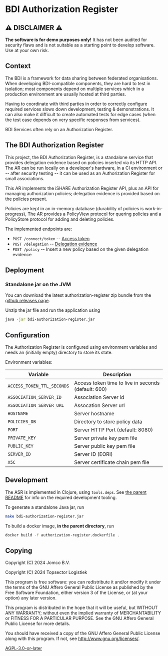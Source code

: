 <!--
SPDX-FileCopyrightText: 2024 Jomco B.V.
SPDX-FileCopyrightText: 2024 Topsector Logistiek
SPDX-FileContributor: Joost Diepenmaat <joost@jomco.nl>
SPDX-FileContributor: Remco van 't Veer <remco@jomco.nl>

SPDX-License-Identifier: AGPL-3.0-or-later
-->

# BDI Authorization Register

## ⚠ DISCLAIMER ⚠

**The software is for demo purposes only!**  It has not been audited
for security flaws and is not suitable as a starting point to develop
software.  Use at your own risk.

## Context

The BDI is a framework for data sharing between federated
organisations. When developing BDI-compatible components, they are
hard to test in isolation; most components depend on multiple services
which in a production environment are usually hosted at third parties.

Having to coordinate with third parties in order to correctly
configure required services slows down development, testing &
demonstrations. It can also make it difficult to create automated
tests for edge cases (when the test case depends on very specific
responses from services).

BDI Services often rely on an Authorization Register.

## The BDI Authorization Register

This project, the BDI Authorization Register, is a standalone service
that provides delegation evidence based on policies inserted via its
HTTP API.  The AR can be run locally on a developer's hardware, in a
CI environment or -- after security testing -- it can be used as an
Authorization Register for small associations.

This AR implements the iSHARE Authorization Register API, plus an API
for managing authorization policies; delegation evidence is provided
based on the policies present.

Policies are kept in an in-memory database (durability of policies is
work-in-progress), The AR provides a PolicyView protocol for quering
policies and a PolicyStore protocol for adding and deleting policies.

The implemented endpoints are:

- `POST /connect/token` -- [Access token](https://dev.ishare.eu/ishare-satellite-role/access-token-m2m)
- `POST /delegation` -- [Delegation evidence](https://dev.ishare.eu/authorisation-registry-role/delegation-endpoint)
- `POST /policy` -- Insert a new policy based on the given delegation evidence

## Deployment

### Standalone jar on the JVM

You can download the latest authorization-register zip bundle from the
[github releases
page](https://github.com/Basic-Data-Infrastructure/bdi-stack/releases).

Unzip the jar file and run the application using 

```sh
java -jar bdi-authorization-register.jar
```

## Configuration

The Authorization Register is configured using environment variables and
needs an (initially empty) directory to store its state.

Environment variables:

|Variable                  |Description
|--------------------------|---------------------------------------------------
|`ACCESS_TOKEN_TTL_SECONDS`|Access token time to live in seconds (default: 600)
|`ASSOCIATION_SERVER_ID`   |Association Server id
|`ASSOCIATION_SERVER_URL`  |Assocation Server url
|`HOSTNAME`                |Server hostname
|`POLICIES_DB`             |Directory to store policy data
|`PORT`                    |Server HTTP Port (default: 8080)
|`PRIVATE_KEY`             |Server private key pem file
|`PUBLIC_KEY`              |Server public key pem file
|`SERVER_ID`               |Server ID (EORI)
|`X5C`                     |Server certificate chain pem file

## Development

The ASR is implemented in Clojure, using `tools.deps`. See [the parent
README](../README.md) for info on the required development tooling.

To generate a standalone Java jar, run

```sh
make bdi-authorization-register.jar
```

To build a docker image, **in the parent directory**, run

```sh
docker build -f authorization-register.dockerfile .
```

## Copying

Copyright (C) 2024 Jomco B.V.

Copyright (C) 2024 Topsector Logistiek

This program is free software: you can redistribute it and/or modify
it under the terms of the GNU Affero General Public License as
published by the Free Software Foundation, either version 3 of the
License, or (at your option) any later version.

This program is distributed in the hope that it will be useful, but
WITHOUT ANY WARRANTY; without even the implied warranty of
MERCHANTABILITY or FITNESS FOR A PARTICULAR PURPOSE.  See the GNU
Affero General Public License for more details.

You should have received a copy of the GNU Affero General Public
License along with this program.  If not, see
<http://www.gnu.org/licenses/>.


[AGPL-3.0-or-later](LICENSES/AGPL-3.0-or-later.txt)
